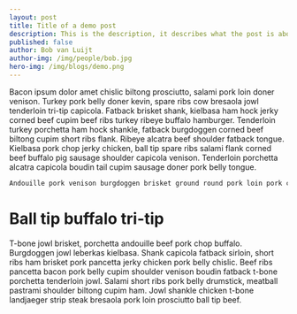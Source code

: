 ```yaml
---
layout: post
title: Title of a demo post
description: This is the description, it describes what the post is about
published: false
author: Bob van Luijt
author-img: /img/people/bob.jpg
hero-img: /img/blogs/demo.png
---
```


Bacon ipsum dolor amet chislic biltong prosciutto, salami pork loin doner venison. Turkey pork belly doner kevin, spare ribs cow bresaola jowl tenderloin tri-tip capicola. Fatback brisket shank, kielbasa ham hock jerky corned beef cupim beef ribs turkey ribeye buffalo hamburger. Tenderloin turkey porchetta ham hock shankle, fatback burgdoggen corned beef biltong cupim short ribs flank. Ribeye alcatra beef shoulder fatback tongue. Kielbasa pork chop jerky chicken, ball tip spare ribs salami flank corned beef buffalo pig sausage shoulder capicola venison. Tenderloin porchetta alcatra capicola boudin tail cupim sausage doner pork belly tongue.

```markdown
Andouille pork venison burgdoggen brisket ground round pork loin pork chop jerky, salami flank picanha bresaola ball tip bacon.
```

# Ball tip buffalo tri-tip

T-bone jowl brisket, porchetta andouille beef pork chop buffalo. Burgdoggen jowl leberkas kielbasa. Shank capicola fatback sirloin, short ribs ham brisket pork pancetta jerky chicken pork belly chislic. Beef ribs pancetta bacon pork belly cupim shoulder venison boudin fatback t-bone porchetta tenderloin jowl. Salami short ribs pork belly drumstick, meatball pastrami shoulder biltong cupim ham. Jowl shankle chicken t-bone landjaeger strip steak bresaola pork loin prosciutto ball tip beef.